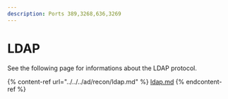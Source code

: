 ```yaml
---
description: Ports 389,3268,636,3269
---
```


# LDAP

See the following page for informations about the LDAP protocol.&#x20;

{% content-ref url="../../../ad/recon/ldap.md" %}
[ldap.md](../../../ad/recon/ldap.md)
{% endcontent-ref %}
